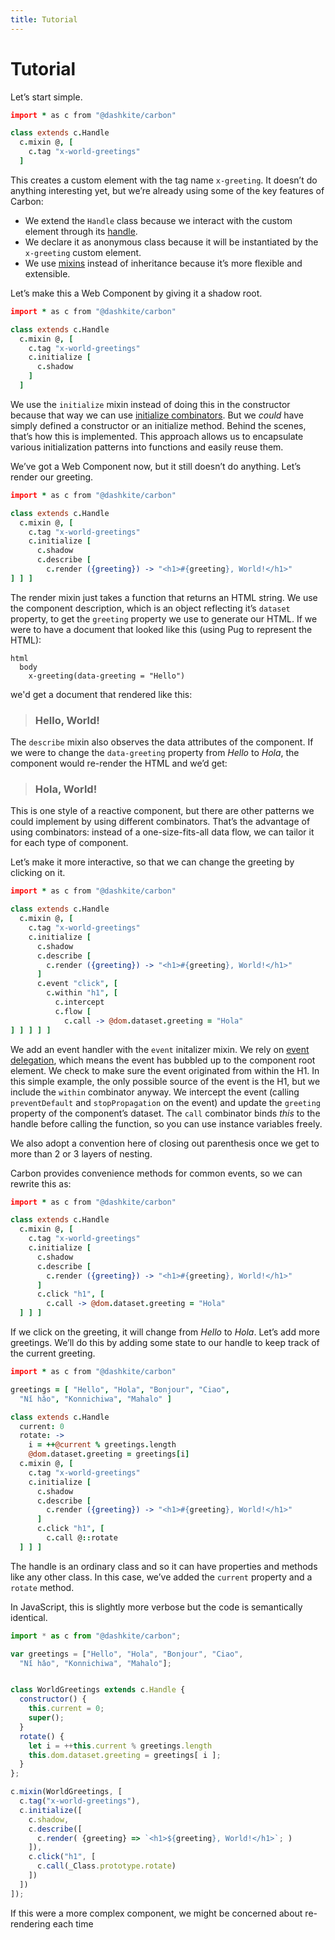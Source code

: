 ```yaml
---
title: Tutorial
---
```


# Tutorial

Let’s start simple.

```coffeescript
import * as c from "@dashkite/carbon"

class extends c.Handle
  c.mixin @, [
    c.tag "x-world-greetings"
  ]
```

This creates a custom element with the tag name `x-greeting`. It doesn’t do anything interesting yet, but we’re already using some of the key features of Carbon:

- We extend the `Handle` class because we interact with the custom element through its [handle][].
- We declare it as anonymous class because it will be instantiated by the `x-greeting` custom element.
- We use [mixins][] instead of inheritance because it’s more flexible and extensible.

Let’s make this a Web Component by giving it a shadow root.

```coffeescript
import * as c from "@dashkite/carbon"

class extends c.Handle
  c.mixin @, [
    c.tag "x-world-greetings"
    c.initialize [
      c.shadow
    ]
  ]
```

We use the `initialize` mixin instead of doing this in the constructor because that way we can use [initialize combinators][]. But we *could* have simply defined a constructor or an initialize method. Behind the scenes, that’s how this is implemented. This approach allows us to encapsulate various initialization patterns into functions and easily reuse them.

We’ve got a Web Component now, but it still doesn’t do anything. Let’s render our greeting.

```coffeescript
import * as c from "@dashkite/carbon"

class extends c.Handle
  c.mixin @, [
    c.tag "x-world-greetings"
    c.initialize [
      c.shadow
      c.describe [
        c.render ({greeting}) -> "<h1>#{greeting}, World!</h1>"
] ] ]
```

The render mixin just takes a function that returns an HTML string. We use the component description, which is an object reflecting it’s `dataset` property, to get the `greeting` property we use to generate our HTML. If we were to have a document that looked like this (using Pug to represent the HTML):

```pug
html
  body
    x-greeting(data-greeting = "Hello")
```

we'd get a document that rendered like this:

> ### Hello, World!

The `describe` mixin also observes the data attributes of the component. If we were to change the `data-greeting` property from _Hello_ to _Hola_, the component would re-render the HTML and we’d get:

> ### Hola, World!

This is one style of a reactive component, but there are other patterns we could implement by using different combinators. That’s the advantage of using combinators: instead of a one-size-fits-all data flow, we can tailor it for each type of component.

Let’s make it more interactive, so that we can change the greeting by clicking on it.

```coffeescript
import * as c from "@dashkite/carbon"

class extends c.Handle
  c.mixin @, [
    c.tag "x-world-greetings"
    c.initialize [
      c.shadow
      c.describe [
        c.render ({greeting}) -> "<h1>#{greeting}, World!</h1>"
      ]
      c.event "click", [
        c.within "h1", [
          c.intercept
          c.flow [
            c.call -> @dom.dataset.greeting = "Hola"
] ] ] ] ]
```

We add an event handler with the `event` initalizer mixin. We rely on [event delegation][], which means the event has bubbled up to the component root element. We check to make sure the event originated from within the H1. In this simple example, the only possible source of the event is the H1, but we include the `within` combinator anyway. We intercept the event (calling `preventDefault` and `stopPropagation` on the event) and update the `greeting` property of the component’s dataset. The `call` combinator binds *this* to the handle before calling the function, so you can use instance variables freely.

We also adopt a convention here of closing out parenthesis once we get to more than 2 or 3 layers of nesting.

Carbon provides convenience methods for common events, so we can rewrite this as:

```coffeescript
import * as c from "@dashkite/carbon"

class extends c.Handle
  c.mixin @, [
    c.tag "x-world-greetings"
    c.initialize [
      c.shadow
      c.describe [
        c.render ({greeting}) -> "<h1>#{greeting}, World!</h1>"
      ]
      c.click "h1", [
        c.call -> @dom.dataset.greeting = "Hola"
  ] ] ]
```

If we click on the greeting, it will change from _Hello_ to _Hola_. Let’s add more greetings. We’ll do this by adding some state to our handle to keep track of the current greeting.

```coffeescript
import * as c from "@dashkite/carbon"

greetings = [ "Hello", "Hola", "Bonjour", "Ciao",
  "Nǐ hǎo", "Konnichiwa", "Mahalo" ]

class extends c.Handle
  current: 0
  rotate: ->
    i = ++@current % greetings.length
    @dom.dataset.greeting = greetings[i]
  c.mixin @, [
    c.tag "x-world-greetings"
    c.initialize [
      c.shadow
      c.describe [
        c.render ({greeting}) -> "<h1>#{greeting}, World!</h1>"
      ]
      c.click "h1", [
        c.call @::rotate
  ] ] ]
```

The handle is an ordinary class and so it can have properties and methods like any other class. In this case, we’ve added the `current` property and a `rotate` method.

In JavaScript, this is slightly more verbose but the code is semantically identical.

```javascript
import * as c from "@dashkite/carbon";

var greetings = ["Hello", "Hola", "Bonjour", "Ciao",
  "Nǐ hǎo", "Konnichiwa", "Mahalo"];


class WorldGreetings extends c.Handle {
  constructor() {
    this.current = 0;
    super();
  }
  rotate() {
    let i = ++this.current % greetings.length
    this.dom.dataset.greeting = greetings[ i ];
  }
};

c.mixin(WorldGreetings, [
  c.tag("x-world-greetings"),
  c.initialize([
    c.shadow,
    c.describe([
      c.render( {greeting} => `<h1>${greeting}, World!</h1>`; )
    ]),
    c.click("h1", [
      c.call(_Class.prototype.rotate)
    ])
  ])
]);

```

If this were a more complex component, we might be concerned about re-rendering each time

[handle]: ./design-concepts.md#handle
[mixins]: ./design-concepts.md#mixins
[initialize combinators]: ./quick-reference.md#initialize-combinators
[event delegation]: https://davidwalsh.name/event-delegate
